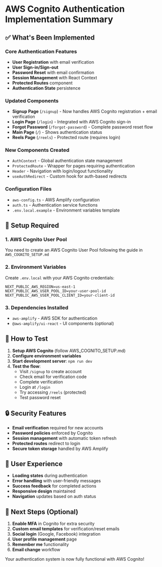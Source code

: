 # AWS Cognito Authentication Implementation Summary

## ✅ What's Been Implemented

### Core Authentication Features
- **User Registration** with email verification
- **User Sign-in/Sign-out** 
- **Password Reset** with email confirmation
- **Session Management** with React Context
- **Protected Routes** component
- **Authentication State** persistence

### Updated Components
- **Signup Page** (`/signup`) - Now handles AWS Cognito registration + email verification
- **Login Page** (`/login`) - Integrated with AWS Cognito sign-in
- **Forgot Password** (`/forgot-password`) - Complete password reset flow
- **Main Page** (`/`) - Shows authentication status
- **Reels Page** (`/reels`) - Protected route (requires login)

### New Components Created
- `AuthContext` - Global authentication state management
- `ProtectedRoute` - Wrapper for pages requiring authentication
- `Header` - Navigation with login/logout functionality
- `useAuthRedirect` - Custom hook for auth-based redirects

### Configuration Files
- `aws-config.ts` - AWS Amplify configuration
- `auth.ts` - Authentication service functions
- `.env.local.example` - Environment variables template

## 🔧 Setup Required

### 1. AWS Cognito User Pool
You need to create an AWS Cognito User Pool following the guide in `AWS_COGNITO_SETUP.md`

### 2. Environment Variables
Create `.env.local` with your AWS Cognito credentials:
```env
NEXT_PUBLIC_AWS_REGION=us-east-1
NEXT_PUBLIC_AWS_USER_POOL_ID=your-user-pool-id
NEXT_PUBLIC_AWS_USER_POOL_CLIENT_ID=your-client-id
```

### 3. Dependencies Installed
- `aws-amplify` - AWS SDK for authentication
- `@aws-amplify/ui-react` - UI components (optional)

## 🚀 How to Test

1. **Setup AWS Cognito** (follow AWS_COGNITO_SETUP.md)
2. **Configure environment variables**
3. **Start development server**: `npm run dev`
4. **Test the flow**:
   - Visit `/signup` to create account
   - Check email for verification code
   - Complete verification
   - Login at `/login`
   - Try accessing `/reels` (protected)
   - Test password reset

## 🔒 Security Features

- **Email verification** required for new accounts
- **Password policies** enforced by Cognito
- **Session management** with automatic token refresh
- **Protected routes** redirect to login
- **Secure token storage** handled by AWS Amplify

## 📱 User Experience

- **Loading states** during authentication
- **Error handling** with user-friendly messages
- **Success feedback** for completed actions
- **Responsive design** maintained
- **Navigation** updates based on auth status

## 🎯 Next Steps (Optional)

1. **Enable MFA** in Cognito for extra security
2. **Custom email templates** for verification/reset emails
3. **Social login** (Google, Facebook) integration
4. **User profile management** page
5. **Remember me** functionality
6. **Email change** workflow

Your authentication system is now fully functional with AWS Cognito!